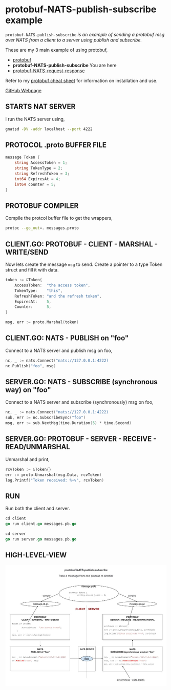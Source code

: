 # protobuf-NATS-publish-subscribe example

`protobuf-NATS-publish-subscribe` _is an example of
sending a protobuf msg over NATS from a client
to a server using publish and subscribe._

These are my 3 main example of using protobuf,

* [protobuf](https://github.com/JeffDeCola/my-go-examples/tree/master/messaging/protobuf)
* **protobuf-NATS-publish-subscribe** You are here
* [protobuf-NATS-request-response](https://github.com/JeffDeCola/my-go-examples/tree/master/messaging/protobuf-NATS-request-response)

Refer to my
[protobuf cheat sheet](https://github.com/JeffDeCola/my-cheat-sheets/tree/master/software/development/software-architectures/messaging/protobuf-cheat-sheet)
for information on installation and use.

[GitHub Webpage](https://jeffdecola.github.io/my-go-examples/)

## STARTS NAT SERVER

I run the NATS server using,

```bash
gnatsd -DV -addr localhost --port 4222
```

## PROTOCOL .proto BUFFER FILE

```go
message Token {
    string AccessToken = 1;
    string TokenType = 2;
    string RefreshToken = 3;
    int64 ExpiresAt = 4;
    int64 counter = 5;
}
```

## PROTOBUF COMPILER

Compile the protcol buffer file to get the wrappers,

```bash
protoc --go_out=. messages.proto
```

## CLIENT.GO: PROTOBUF - CLIENT - MARSHAL - WRITE/SEND

Now lets create the message `msg` to send. Create a pointer
to a type Token struct and fill it with data.

```go
token := &Token{
    AccessToken:  "the access token",
    TokenType:    "this",
    RefreshToken: "and the refresh token",
    ExpiresAt:    5,
    Counter:      5,
}
```

```go
msg, err := proto.Marshal(token)
```

## CLIENT.GO: NATS - PUBLISH on "foo"

Connect to a NATS server and publish msg on foo,

```go
nc, _ := nats.Connect("nats://127.0.0.1:4222)
nc.Publish("foo", msg)
```

## SERVER.GO: NATS - SUBSCRIBE (synchronous way) on "foo"

Connect to a NATS server and subscribe (synchronously)
msg on foo,

```go
nc, _ := nats.Connect("nats://127.0.0.1:4222)
sub, err := nc.SubscribeSync("foo")
msg, err := sub.NextMsg(time.Duration(5) * time.Second)
```

## SERVER.GO: PROTOBUF - SERVER - RECEIVE - READ/UNMARSHAL

Unmarshal and print,

```go
rcvToken := &Token{}
err := proto.Unmarshal(msg.Data, rcvToken)
log.Printf("Token received: %+v", rcvToken)
```

## RUN

Run both the client and server.

```go
cd client
go run client.go messages.pb.go
```

```go
cd server
go run server.go messages.pb.go
```

## HIGH-LEVEL-VIEW

![IMAGE - protobuf-NATS-publish-subscribe - IMAGE](../../docs/pics/protobuf-NATS-publish-subscribe.jpg)
